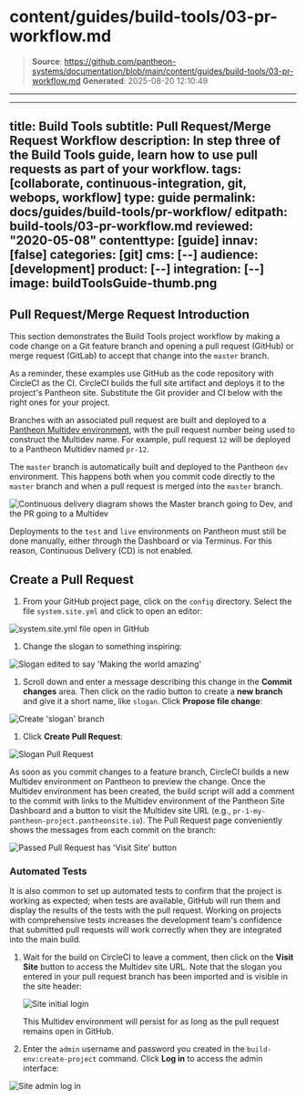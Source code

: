 # content/guides/build-tools/03-pr-workflow.md

> **Source**: https://github.com/pantheon-systems/documentation/blob/main/content/guides/build-tools/03-pr-workflow.md
> **Generated**: 2025-08-20 12:10:49

---

---
title: Build Tools
subtitle: Pull Request/Merge Request Workflow
description: In step three of the Build Tools guide, learn how to use pull requests as part of your workflow.
tags: [collaborate, continuous-integration, git, webops, workflow]
type: guide
permalink: docs/guides/build-tools/pr-workflow/
editpath: build-tools/03-pr-workflow.md
reviewed: "2020-05-08"
contenttype: [guide]
innav: [false]
categories: [git]
cms: [--]
audience: [development]
product: [--]
integration: [--]
image: buildToolsGuide-thumb.png
---

## Pull Request/Merge Request Introduction

This section demonstrates the Build Tools project workflow by making a code change on a Git feature branch and opening a pull request (GitHub) or merge request (GitLab) to accept that change into the `master` branch.

As a reminder, these examples use GitHub as the code repository with CircleCI as the CI. CircleCI builds the full site artifact and deploys it to the project's Pantheon site. Substitute the Git provider and CI below with the right ones for your project.

Branches with an associated pull request are built and deployed to a [Pantheon Multidev environment](/guides/multidev), with the pull request number being used to construct the Multidev name. For example, pull request `12` will be deployed to a Pantheon Multidev named `pr-12`.

The `master` branch is automatically built and deployed to the Pantheon `dev` environment. This happens both when you commit code directly to the `master` branch and when a pull request is merged into the `master` branch.

![Continuous delivery diagram shows the Master branch going to Dev, and the PR going to a Multidev](../../../images/pr-workflow/github-circle-pantheon.png)

Deployments to the `test` and `live` environments on Pantheon must still be done manually, either through the Dashboard or via Terminus. For this reason, Continuous Delivery (CD) <Popover title="Continuous Delivery" content="Continuous Delivery is the practice of automatically deploying code all the way to production, without human intervention. This requires a consistently clear deployment pipeline from development to production. That is to say, an application must be able to deploy code to production at any given time regardless of current work in progress." /> is not enabled.

## Create a Pull Request

1. From your GitHub project page, click on the `config` directory. Select the file `system.site.yml` and click <Icon icon="pen" /> to open an editor:

  ![system.site.yml file open in GitHub](../../../images/pr-workflow/system-site-config.png)

1. Change the slogan to something inspiring:

  ![Slogan edited to say 'Making the world amazing'](../../../images/pr-workflow/edit-slogan.png)

1. Scroll down and enter a message describing this change in the **Commit changes** area. Then click on the radio button to create a **new branch** and give it a short name, like `slogan`. Click **Propose file change**:

  ![Create 'slogan' branch](../../../images/pr-workflow/create-slogan-branch.png)

1. Click **Create Pull Request**:

  ![Slogan Pull Request](../../../images/pr-workflow/slogan-pull-request.png)

  <Accordion title="Builds" id="understand-builds" icon="watch">

  As soon as you commit changes to a feature branch, CircleCI builds a new Multidev environment on Pantheon to preview the change. Once the Multidev environment has been created, the build script will add a comment to the commit with links to the Multidev environment of the Pantheon Site Dashboard and a button to visit the Multidev site URL (e.g., `pr-1-my-pantheon-project.pantheonsite.io`). The Pull Request page conveniently shows the messages from each commit on the branch:

  ![Passed Pull Request has 'Visit Site' button](../../../images/pr-workflow/slogan-pr-starting.png)

  ### Automated Tests

  It is also common to set up automated tests to confirm that the project is working as expected; when tests are available, GitHub will run them and display the results of the tests with the pull request. Working on projects with comprehensive tests increases the development team's confidence that submitted pull requests will work correctly when they are integrated into the main build.

  </Accordion>

1. Wait for the build on CircleCI to leave a comment, then click on the **Visit Site** button to access the Multidev site URL. Note that the slogan you entered in your pull request branch has been imported and is visible in the site header:

    ![Site initial login](../../../images/pr-workflow/pr-slogan-site.png)

    This Multidev environment will persist for as long as the pull request remains open in GitHub.

1. Enter the `admin` username and password you created in the `build-env:create-project` command. Click **Log in** to access the admin interface:

  ![Site admin log in](../../../images/pr-workflow/admin-log-in.png)
